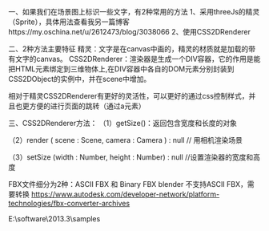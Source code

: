 一、如果我们在场景图上标识一些文字，有2种常用的方法
1、采用threeJs的精灵（Sprite），具体用法查看我另一篇博客https://my.oschina.net/u/2612473/blog/3038066
 2、使用CSS2DRenderer

二、2种方法主要特征
精灵：文字是在canvas中画的，精灵的材质就是加载的带有文字的canvas。
 CSS2DRenderer：渲染器是生成一个DIV容器，它的作用是能把HTML元素绑定到三维物体上,在DIV容器中各自的DOM元素分别封装到CSS2DObject的实例中，并在scene中增加。

相对于精灵CSS2DRenderer有更好的灵活性，可以更好的通过css控制样式，并且也更方便的进行页面的跳转（通过a元素）

三、CSS2DRenderer方法：
（1）getSize()：返回包含宽度和长度的对象

（2）render ( scene : Scene, camera : Camera ) : null    // 用相机渲染场景

（3）setSize (width : Number, height : Number) : null   //设置渲染器的宽度和高度


FBX文件细分为2种：ASCII FBX 和 Binary FBX 
blender 不支持ASCII FBX，需要转换
https://www.autodesk.com/developer-network/platform-technologies/fbx-converter-archives 


E:\software\2013.3\samples